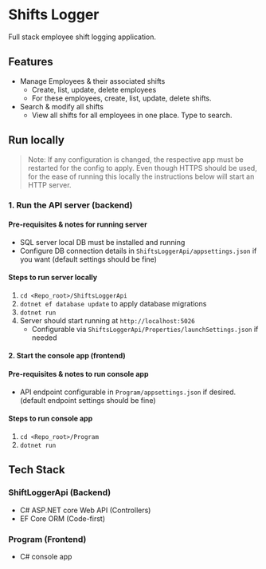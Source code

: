 # Shifts Logger

Full stack employee shift logging application.

## Features

- Manage Employees & their associated shifts
  - Create, list, update, delete employees
  - For these employees, create, list, update, delete shifts.
- Search & modify all shifts
  - View all shifts for all employees in one place. Type to search.

## Run locally

> Note: If any configuration is changed,
> the respective app must be restarted for the config to apply.
> Even though HTTPS should be used, for the ease
> of running this locally the instructions below
> will start an HTTP server.

### 1. Run the API server (backend)

#### Pre-requisites & notes for running server

- SQL server local DB must be installed and running
- Configure DB connection details in `ShiftsLoggerApi/appsettings.json` if you want
  (default settings should be fine)

#### Steps to run server locally

1. `cd <Repo_root>/ShiftsLoggerApi`
2. `dotnet ef database update` to apply database migrations
3. `dotnet run`
4. Server should start running at `http://localhost:5026`
   - Configurable via `ShiftsLoggerApi/Properties/launchSettings.json` if needed

#### 2. Start the console app (frontend)

#### Pre-requisites & notes to run console app

- API endpoint configurable in `Program/appsettings.json` if desired.
  (default endpoint settings should be fine)

#### Steps to run console app

1. `cd <Repo_root>/Program`
2. `dotnet run`

## Tech Stack

### ShiftLoggerApi (Backend)

- C# ASP.NET core Web API (Controllers)
- EF Core ORM (Code-first)

### Program (Frontend)

- C# console app
